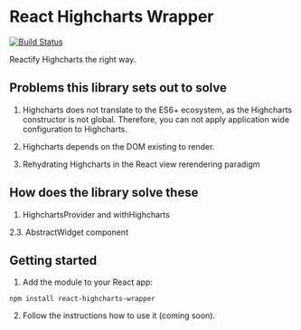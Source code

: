# React Highcharts Wrapper

[![Build Status](https://travis-ci.org/beestripes/react-highcharts-wrapper.svg?branch=master&)](https://travis-ci.org/beestripes/react-highcharts-wrapper)

Reactify Highcharts the right way.


## Problems this library sets out to solve

1. Highcharts does not translate to the ES6+ ecosystem, as the Highcharts constructor is not global. Therefore, you can not apply application wide configuration to Highcharts.

2. Highcharts depends on the DOM existing to render.

3. Rehydrating Highcharts in the React view rerendering paradigm 


## How does the library solve these 

1. HighchartsProvider and withHighcharts

2.3. AbstractWidget component


## Getting started

1. Add the module to your React app:

`npm install react-highcharts-wrapper`


2. Follow the instructions how to use it (coming soon).

